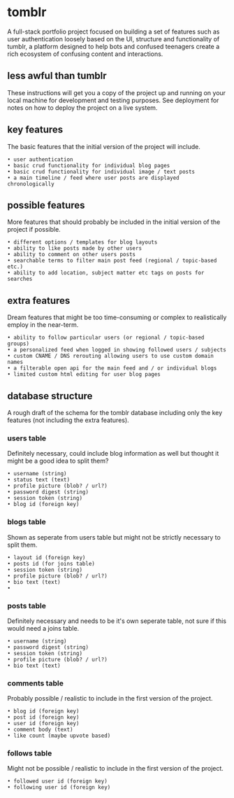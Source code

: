 # tomblr

A full-stack portfolio project focused on building a set of features such as user authentication loosely based on the UI, structure and functionality of tumblr, a platform designed to help bots and confused teenagers create a rich ecosystem of confusing content and interactions.

## less awful than tumblr

These instructions will get you a copy of the project up and running on your local machine for development and testing purposes. See deployment for notes on how to deploy the project on a live system.

## key features

The basic features that the initial version of the project will include.

```
• user authentication
• basic crud functionality for individual blog pages
• basic crud functionality for individual image / text posts
• a main timeline / feed where user posts are displayed chronologically
```

## possible features

More features that should probably be included in the initial version of the project if possible.

```
• different options / templates for blog layouts
• ability to like posts made by other users
• ability to comment on other users posts
• searchable terms to filter main post feed (regional / topic-based etc.)
• ability to add location, subject matter etc tags on posts for searches
```

## extra features

Dream features that might be too time-consuming or complex to realistically employ in the near-term.

```
• ability to follow particular users (or regional / topic-based groups)
• a personalized feed when logged in showing followed users / subjects
• custom CNAME / DNS rerouting allowing users to use custom domain names
• a filterable open api for the main feed and / or individual blogs
• limited custom html editing for user blog pages
```

## database structure

A rough draft of the schema for the tomblr database including only the key features (not including the extra features).

### users table

Definitely necessary, could include blog information as well but thought it might be a good idea to split them?

```
• username (string)
• status text (text)
• profile picture (blob? / url?)
• password digest (string)
• session token (string)
• blog id (foreign key)
```

### blogs table

Shown as seperate from users table but might not be strictly necessary to split them.

```
• layout id (foreign key)
• posts id (for joins table)
• session token (string)
• profile picture (blob? / url?)
• bio text (text)
• 
```

### posts table

Definitely necessary and needs to be it's own seperate table, not sure if this would need a joins table.

```
• username (string)
• password digest (string)
• session token (string)
• profile picture (blob? / url?)
• bio text (text)
```

### comments table

Probably possible / realistic to include in the first version of the project.

```
• blog id (foreign key)
• post id (foreign key)
• user id (foreign key)
• comment body (text)
• like count (maybe upvote based)
```

### follows table

Might not be possible / realistic to include in the first version of the project.

```
• followed user id (foreign key)
• following user id (foreign key)
```
<!-- 

## Built With

* [Dropwizard](http://www.dropwizard.io/1.0.2/docs/) - The web framework used
* [Maven](https://maven.apache.org/) - Dependency Management
* [ROME](https://rometools.github.io/rome/) - Used to generate RSS Feeds

## Contributing

Please read [CONTRIBUTING.md](https://gist.github.com/PurpleBooth/b24679402957c63ec426) for details on our code of conduct, and the process for submitting pull requests to us.

## Versioning

We use [SemVer](http://semver.org/) for versioning. For the versions available, see the [tags on this repository](https://github.com/your/project/tags). 

## Authors

* **Billie Thompson** - *Initial work* - [PurpleBooth](https://github.com/PurpleBooth)

See also the list of [contributors](https://github.com/your/project/contributors) who participated in this project.

## License

This project is licensed under the MIT License - see the [LICENSE.md](LICENSE.md) file for details

## Acknowledgments

* Hat tip to anyone whose code was used
* Inspiration
* etc
 -->
